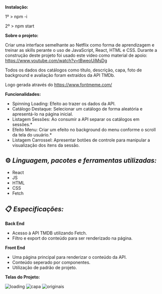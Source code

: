 **Instalação:**

1º > npm -i 

2º > npm start


**Sobre o projeto:**

Criar uma interface semelhante ao Netflix como forma de aprendizagem e treinar as skills perante o uso de JavaScript, React, HTML e CSS. Durante a construção deste projeto foi usado este vídeo como material de apoio: https://www.youtube.com/watch?v=tBweoUiMsDg

Todos os dados dos catálogos como título, descrição, capa, foto de background e avaliação foram extraídos da API TMDb.

Logo gerada através do https://www.fontmeme.com/

**Funcionalidades:**

 - Spinning Loading: Efeito ao trazer os dados da API.
 - Catálogo Destaque: Selecionar um catálogo de forma aleatória e apresentá-lo na página inicial.
 - Listagem Sessões: Ao consumir a API separar os catálogos em sessões.*
 - Efeito Menu: Criar um efeito no background do menu conforme o scroll da tela do usuário.*
 - Listagem Carrossel: Apresentar botões de controle para manipular a visualização dos itens da sessão.

## ⚙️ *Linguagem, pacotes e ferramentas utilizadas:* ##

- React
- JS
- HTML
- CSS
- Fetch

## 📋 *Especificações:*

**Back End**

- Acesso à API TMDB utilizando Fetch.
- Filtro e export do conteúdo para ser renderizado na página.

**Front End**

- Uma página principal para renderizar o conteúdo da API.
- Conteúdo seperado por componentes. 
- Utilização de padrão de projeto.

**Telas do Projeto:**

![loading](https://1drv.ms/i/s!AqjSjM7mUTW4gogoMJE8aPq01SH_kw?e=BKmKF6)
![capa](https://1drv.ms/i/s!AqjSjM7mUTW4gogqoqhyC5V7ZYSDWg?e=PaPCne)
![originais](https://1drv.ms/i/s!AqjSjM7mUTW4gogpO6rAsNBTG-FB-A?e=ORzv5p)
